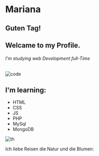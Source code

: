 # Mariana
## Guten Tag! 
## Welcame to my Profile.
###### I'm studying web Development full-Time
![code](https://github.com/Mariana-x1/Mariana/assets/136748039/4eeab4f3-a208-4abf-9210-3cda9fcf8bbe)

## I'm learning:
- HTML
- CSS
- JS
- PHP
- MySql
- MongoDB
  

![th](https://github.com/Mariana-x1/Mariana/assets/136748039/a5c4f3ce-504f-4232-ab70-6116a08cfdc2)


Ich liebe Reisen die Natur und die Blumen:



